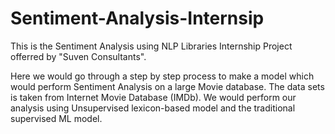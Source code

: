 # Sentiment-Analysis-Internsip
This is the Sentiment Analysis using NLP Libraries Internship Project offerred by "Suven Consultants".

Here we would go through a step by step process to make a model which would perform Sentiment Analysis on a large Movie database. The data sets is taken from Internet Movie Database (IMDb). We would perform our analysis using Unsupervised lexicon-based model and the traditional supervised ML model.
